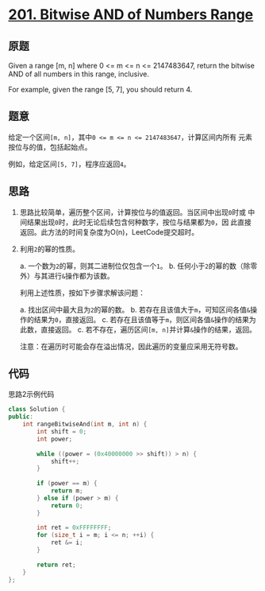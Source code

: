 [201. Bitwise AND of Numbers Range](https://leetcode.com/problems/bitwise-and-of-numbers-range/)
===================================

原题
----

Given a range [m, n] where 0 <= m <= n <= 2147483647, return the
bitwise AND of all numbers in this range, inclusive.

For example, given the range [5, 7], you should return 4.

题意
----

给定一个区间`[m, n]`，其中`0 <= m <= n <= 2147483647`，计算区间内所有
元素按位与的值，包括起始点。

例如，给定区间`[5, 7]`，程序应返回`4`。

思路
----

1. 思路比较简单，遍历整个区间，计算按位与的值返回。当区间中出现`0`时或
   中间结果出现`0`时，此时无论后续包含何种数字，按位与结果都为`0`，因
   此直接返回。此方法的时间复杂度为O(n)，LeetCode提交超时。

2. 利用`2`的幂的性质。

   a. 一个数为`2`的幂，则其二进制位仅包含一个`1`。
   b. 任何小于`2`的幂的数（除零外）与其进行`&`操作都为该数。
   
   利用上述性质，按如下步骤求解该问题：
   
   a. 找出区间中最大且为`2`的幂的数。
   b. 若存在且该值大于`m`，可知区间各值`&`操作的结果为`0`，直接返回。
   c. 若存在且该值等于`m`，则区间各值`&`操作的结果为此数，直接返回。
   c. 若不存在，遍历区间`[m, n]`并计算`&`操作的结果，返回。
   
   注意：在遍历时可能会存在溢出情况，因此遍历的变量应采用无符号数。

代码
----

思路2示例代码
```C++
class Solution {
public:
	int rangeBitwiseAnd(int m, int n) {
		int shift = 0;
		int power;
		
		while ((power = (0x40000000 >> shift)) > n) {
			shift++;
		}
		
		if (power == m) {
			return m;
		} else if (power > m) {
			return 0;
		}
		
		int ret = 0xFFFFFFFF;
		for (size_t i = m; i <= n; ++i) {
			ret &= i;
		}
		
		return ret;
	}
};
```
